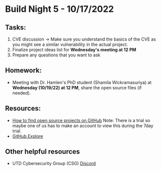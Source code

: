 # Build Night 5 - 10/17/2022


## Tasks:
1) CVE discussion -> Make sure you understand the basics of the CVE as you might see a similar vulnerability in the actual project.
2) Finalize project ideas list for **Wednesday's meeting at 12 PM**
3) Prepare any questions that you want to ask

## Homework:
- Meeting with Dr. Hamlen's PhD student (Shamila Wickramasuriya) at **Wednesday (10/19/22) at 12 PM**, share the open source files (if needed). 

## Resources:
- [How to find open source projects on GitHub](https://teamtreehouse.com/library/github-basics/how-to-find-an-open-source-project)
Note: There is a trial so maybe one of us has to make an account to view this during the 7day trial.
- [GitHub Explore](https://github.com/explore)

## Other helpful resources
- UTD Cybersecurity Group (CSG) [Discord](https://discord.gg/25g6jPcAuA)

